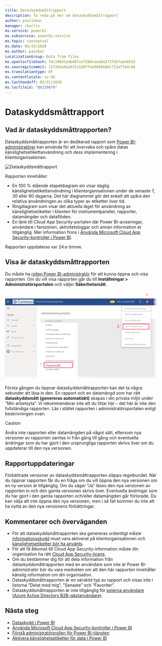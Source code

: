 ```yaml
---
title: Dataskyddsmåttrapport
description: Ta reda på mer om dataskyddsmåttrapport
author: paulinbar
manager: rkarlin
ms.service: powerbi
ms.subservice: powerbi-service
ms.topic: conceptual
ms.date: 05/23/2020
ms.author: painbar
LocalizationGroup: Data from files
ms.openlocfilehash: fdc246d1edb487ce7280ceee8a3727d2faeb0252
ms.sourcegitcommit: 12f26ae9a2615cb287fee9046b0dc713af764c04
ms.translationtype: HT
ms.contentlocale: sv-SE
ms.lasthandoff: 05/31/2020
ms.locfileid: "84229079"
---
```

# <a name="data-protection-metrics-report"></a>Dataskyddsmåttrapport

## <a name="what-is-the-data-protection-metrics-report"></a>Vad är dataskyddsmåttrapporten?
Dataskyddsmåttrapporten är en dedikerad rapport som [Power BI-administratörer](../service-admin-role.md) kan använda för att övervaka och spåra datas känslighetsetikettanvändning och dess implementering i klientorganisationen.

![Dataskyddsmåttrapport](./media/service-security-data-protection-metrics-report/protection-metrics-seven-days-1.png)
 
Rapporten innehåller:
* En 100 % stående stapeldiagram sin visar daglig känslighetsetikettanvändning i klientorganisationen under de senaste 7, 30 eller 90 dagarna. Det här diagrammet gör det enkelt att spåra den relativa användningen av olika typer av etiketter över tid.
* Ringdiagram som visar det aktuella läget för användning av känslighetsetiketter i klienten för instrumentpaneler, rapporter, datamängder och dataflöden.
* En länk till Cloud App Security-portalen där Power BI-aviseringar, användare i farozonen, aktivitetsloggar och annan information är tillgänglig. Mer information finns i [Använda Microsoft Cloud App Security-kontroller i Power BI](./service-security-using-microsoft-cloud-app-security-controls.md).

Rapporten uppdateras var 24:e timme.

## <a name="viewing-the-data-protection-metrics-report"></a>Visa är dataskyddsmåttrapporten

Du måste ha [rollen Power BI-administratör](../service-admin-role.md) för att kunna öppna och visa rapporten.
Om du vill visa rapporten går du till **Inställningar > Administratörsportalen** och väljer **Säkerhetsmått**.

![administrationsportalen för säkerhetsmått](./media/service-security-data-protection-metrics-report/protection-metrics-admin-portal.png)
 
 
Första gången du öppnar dataskyddsmåttrapporten kan det ta några sekunder att läsa in den. En rapport och en datamängd som har rätt **dataskyddsmått (genereras automatiskt)** skapas i din privata miljö under ”Min arbetsyta”. Vi rekommenderar inte att du tittar här – det här är inte den fullständiga rapporten. Läs i stället rapporten i administratörsportalen enligt beskrivningen ovan.

> [!CAUTION]
> Ändra inte rapporten eller datamängden på något sätt, eftersom nya versioner av rapporten samlas in från gång till gång och eventuella ändringar som du har gjort i den ursprungliga rapporten skrivs över om du uppdaterar till den nya versionen.

## <a name="report-updates"></a>Rapportuppdateringar

Förbättrade versioner av dataskyddsmåttrapporten släpps regelbundet. När du öppnar rapporten får du en fråga om du vill öppna den nya versionen om en ny version är tillgänglig. Om du säger ”Ja” läses den nya versionen av rapporten in och den gamla versionen skrivs över. Eventuella ändringar som du har gjort i den gamla rapporten och/eller datamängden går förlorade. Du kan välja att inte öppna den nya versionen, men i så fall kommer du inte att ha nytta av den nya versionens förbättringar. 
## <a name="notes-and-considerations"></a>Kommentarer och överväganden
* För att dataskyddsmåttrapporten ska genereras ordentligt måste [informationsskydd](./service-security-enable-data-sensitivity-labels.md) must vara aktiverat på klientorganisationen och [känslighetsetiketter bör ha använts](../collaborate-share/service-security-apply-data-sensitivity-labels.md). 
* För att få åtkomst till Cloud App Security-information måste din organisation ha rätt [Cloud App Security-licens](https://docs.microsoft.com/power-bi/admin/service-security-using-microsoft-cloud-app-security-controls#microsoft-cloud-app-security-licensing).
* Om du bestämmer dig för att dela information från dataskyddsmåttrapporten med en användare som inte är Power BI-administratör bör du vara medveten om att den här rapporten innehåller känslig information om din organisation.
* Dataskyddsmåttrapporten är en särskild typ av rapport och visas inte i listorna ”Delat med mig”, ”Senaste” och ”Favoriter”.
* Dataskyddsmåttrapporten är inte tillgänglig för [externa användare (Azure Active Directory B2B-gästanvändare)](../service-admin-azure-ad-b2b.md).
## <a name="next-steps"></a>Nästa steg
* [Dataskydd i Power BI](./service-security-data-protection-overview.md)
* [Använda Microsoft Cloud App Security-kontroller i Power BI](service-security-using-microsoft-cloud-app-security-controls.md)
* [Förstå administratörsrollen för Power BI-tjänsten](service-admin-role.md)
* [Aktivera känslighetsetiketter för data i Power BI](service-security-enable-data-sensitivity-labels.md)